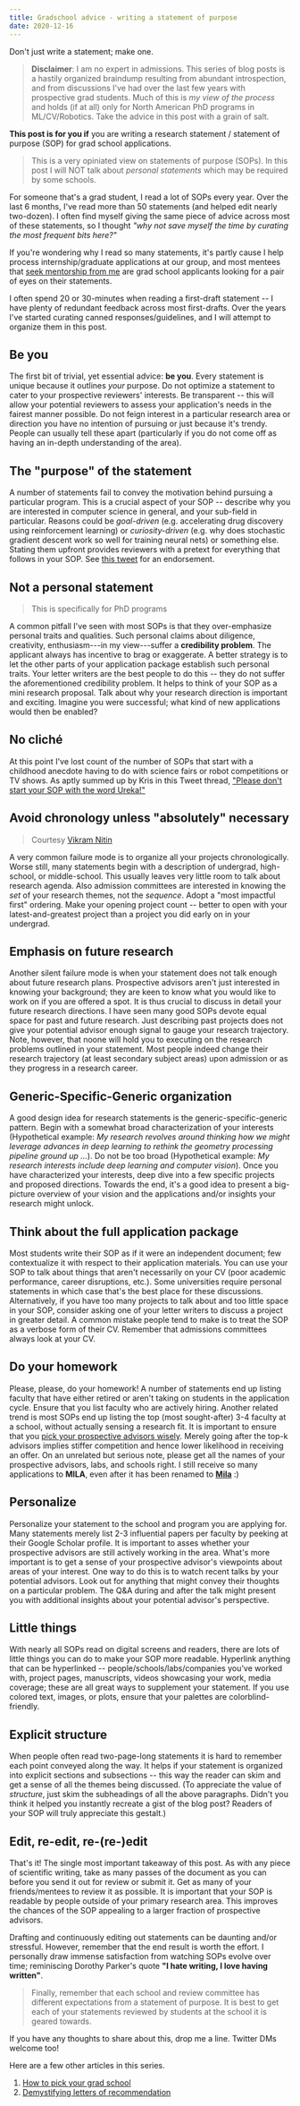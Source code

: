 ```yaml
---
title: Gradschool advice - writing a statement of purpose
date: 2020-12-16
---
```


Don't just write a statement; make one.

> **Disclaimer**: I am no expert in admissions. This series of blog posts is a hastily organized braindump resulting from abundant introspection, and from discussions I've had over the last few years with prospective grad students. Much of this is _my view of the process_ and holds (if at all) only for North American PhD programs in ML/CV/Robotics. Take the advice in this post with a grain of salt.

**This post is for you if** you are writing a research statement / statement of purpose (SOP) for grad school applications.

> This is a very opiniated view on statements of purpose (SOPs). In this post I will NOT talk about *personal statements* which may be required by some schools.

For someone that's a grad student, I read a lot of SOPs every year. Over the last 6 months, I've read more than 50 statements (and helped edit nearly two-dozen). I often find myself giving the same piece of advice across most of these statements, so I thought *"why not save myself the time by curating the most frequent bits here?"*

If you're wondering why I read so many statements, it's partly cause I help process internship/graduate applications at our group, and most mentees that [seek mentorship from me](https://docs.google.com/forms/d/e/1FAIpQLSc5F-ZuxaeJn6W4oQKDvuItXE7OuV2s0s0vZXE1QB5EzizbwQ/viewform?usp=sf_link) are grad school applicants looking for a pair of eyes on their statements.

I often spend 20 or 30-minutes when reading a first-draft statement -- I have plenty of redundant feedback across most first-drafts. Over the years I've started curating canned responses/guidelines, and I will attempt to organize them in this post.


## Be you

The first bit of trivial, yet essential advice: **be you**. Every statement is unique because it outlines *your* purpose. Do not optimize a statement to cater to your prospective reviewers' interests. Be transparent -- this will allow your potential reviewers to assess your application's needs in the fairest manner possible. Do not feign interest in a particular research area or direction you have no intention of pursuing or just because it's trendy. People can usually tell these apart (particularly if you do not come off as having an in-depth understanding of the area).


## The "purpose" of the statement

A number of statements fail to convey the motivation behind pursuing a particular program. This is a crucial aspect of your SOP -- describe why you are interested in computer science in general, and your sub-field in particular. Reasons could be *goal-driven* (e.g. accelerating drug discovery using reinforcement learning) or *curiosity-driven* (e.g. why does stochastic gradient descent work so well for training neural nets) or something else. Stating them upfront provides reviewers with a pretext for everything that follows in your SOP. See [this tweet](https://twitter.com/kkitani/status/1339225283774308354?s=20) for an endorsement.


## Not a personal statement

> This is specifically for PhD programs

A common pitfall I've seen with most SOPs is that they over-emphasize personal traits and qualities. Such personal claims about diligence, creativity, enthusiasm---in my view---suffer a **credibility problem**. The applicant always has incentive to brag or exaggerate. A better strategy is to let the other parts of your application package establish such personal traits. Your letter writers are the best people to do this -- they do not suffer the aforementioned credibility problem. It helps to think of your SOP as a mini research proposal. Talk about why your research direction is important and exciting. Imagine you were successful; what kind of new applications would then be enabled?


## No cliché

At this point I've lost count of the number of SOPs that start with a childhood anecdote having to do with science fairs or robot competitions or TV shows. As aptly summed up by Kris in this Tweet thread, ["Please don't start your SOP with the word Ureka!"](https://twitter.com/kkitani/status/1334307658426445825?s=20)


## Avoid chronology unless "absolutely" necessary

> Courtesy [Vikram Nitin](https://scholar.google.com/citations?user=FLiz6csAAAAJ&hl=en)

A very common failure mode is to organize all your projects chronologically. Worse still, many statements begin with a description of undergrad, high-school, or middle-school. This usually leaves very little room to talk about research agenda. Also admission committees are interested in knowing the _set_ of your research themes, not the _sequence_. Adopt a "most impactful first" ordering. Make your opening project count -- better to open with your latest-and-greatest project than a project you did early on in your undergrad.


## Emphasis on future research

Another silent failure mode is when your statement does not talk enough about future research plans. Prospective advisors aren't just interested in knowing your background; they are keen to know what you would like to work on if you are offered a spot. It is thus crucial to discuss in detail your future research directions. I have seen many good SOPs devote equal space for past and future research. Just describing past projects does not give your potential advisor enough signal to gauge your research trajectory. Note, however, that noone will hold you to executing on the research problems outlined in your statement. Most people indeed change their research trajectory (at least secondary subject areas) upon admission or as they progress in a research career.


## Generic-Specific-Generic organization

A good design idea for research statements is the generic-specific-generic pattern. Begin with a somewhat broad characterization of your interests (Hypothetical example: *My research revolves around thinking how we might leverage advances in deep learning to rethink the geometry processing pipeline ground up ...*). Do not be too broad (Hypothetical example: *My research interests include deep learning and computer vision*). Once you have characterized your interests, deep dive into a few specific projects and proposed directions. Towards the end, it's a good idea to present a big-picture overview of your vision and the applications and/or insights your research might unlock.


## Think about the full application package

Most students write their SOP as if it were an independent document; few contextualize it with respect to their application materials. You can use your SOP to talk about things that aren't necessarily on your CV (poor academic performance, career disruptions, etc.). Some universities require personal statements in which case that's the best place for these discussions. Alternatively, if you have too many projects to talk about and too little space in your SOP, consider asking one of your letter writers to discuss a project in greater detail. A common mistake people tend to make is to treat the SOP as a verbose form of their CV. Remember that admissions committees always look at your CV.


## Do your homework

Please, please, do your homework! A number of statements end up listing faculty that have either retired or aren't taking on students in the application cycle. Ensure that you list faculty who are actively hiring. Another related trend is most SOPs end up listing the top (most sought-after) 3-4 faculty at a school, without actually sensing a research fit. It is important to ensure that you [pick your prospective advisors wisely](http://krrish94.github.io/blog/gradschool-pick-school/). Merely going after the top-k advisors implies stiffer competition and hence lower likelihood in receiving an offer. On an unrelated but serious note, please get all the names of your prospective advisors, labs, and schools right. I still receive so many applications to **MILA**, even after it has been renamed to **[Mila](https://mila.quebec/en)** :)


## Personalize

Personalize your statement to the school and program you are applying for. Many statements merely list 2-3 influential papers per faculty by peeking at their Google Scholar profile. It is important to asses whether your prospective advisors are still actively working in the area. What's more important is to get a sense of your prospective advisor's viewpoints about areas of your interest. One way to do this is to watch recent talks by your potential advisors. Look out for anything that might convey their thoughts on a particular problem. The Q&A during and after the talk might present you with additional insights about your potential advisor's perspective.


## Little things

With nearly all SOPs read on digital screens and readers, there are lots of little things you can do to make your SOP more readable. Hyperlink anything that can be hyperlinked -- people/schools/labs/companies you've worked with, project pages, manuscripts, videos showcasing your work, media coverage; these are all great ways to supplement your statement. If you use colored text, images, or plots, ensure that your palettes are colorblind-friendly.


## Explicit structure

When people often read two-page-long statements it is hard to remember each point conveyed along the way. It helps if your statement is organized into explicit sections and subsections -- this way the reader can skim and get a sense of all the themes being discussed. (To appreciate the value of _structure_, just skim the subheadings of all the above paragraphs. Didn't you think it helped you instantly recreate a gist of the blog post? Readers of your SOP will truly appreciate this gestalt.)


## Edit, re-edit, re-(re-)edit

That's it! The single most important takeaway of this post. As with any piece of scientific writing, take as many passes of the document as you can before you send it out for review or submit it. Get as many of your friends/mentees to review it as possible. It is important that your SOP is readable by people outside of your primary research area. This improves the chances of the SOP appealing to a larger fraction of prospective advisors.

Drafting and continuously editing out statements can be daunting and/or stressful. However, remember that the end result is worth the effort. I personally draw immense satisfaction from watching SOPs evolve over time; reminiscing Dorothy Parker's quote **"I hate writing, I love having written"**.

> Finally, remember that each school and review committee has different expectations from a statement of purpose. It is best to get each of your statements reviewed by students at the school it is geared towards.

If you have any thoughts to share about this, drop me a line. Twitter DMs welcome too!


Here are a few other articles in this series.

1. [How to pick your grad school](http://krrish94.github.io/blog/gradschool-pick-school/)
2. [Demystifying letters of recommendation](http://krrish94.github.io/blog/gradschool-letters/)
